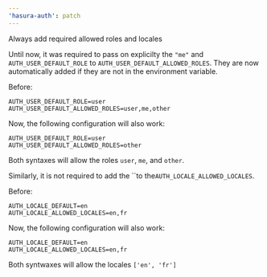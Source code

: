 ```yaml
---
'hasura-auth': patch
---
```


Always add required allowed roles and locales

Until now, it was required to pass on explicilty the `"me"` and `AUTH_USER_DEFAULT_ROLE` to `AUTH_USER_DEFAULT_ALLOWED_ROLES`. They are now automatically added if they are not in the environment variable.

Before:

```
AUTH_USER_DEFAULT_ROLE=user
AUTH_USER_DEFAULT_ALLOWED_ROLES=user,me,other
```

Now, the following configuration will also work:

```
AUTH_USER_DEFAULT_ROLE=user
AUTH_USER_DEFAULT_ALLOWED_ROLES=other
```

Both syntaxes will allow the roles `user`, `me`, and `other`.

Similarly, it is not required to add the ``to the`AUTH_LOCALE_ALLOWED_LOCALES`.

Before:

```
AUTH_LOCALE_DEFAULT=en
AUTH_LOCALE_ALLOWED_LOCALES=en,fr
```

Now, the following configuration will also work:

```
AUTH_LOCALE_DEFAULT=en
AUTH_LOCALE_ALLOWED_LOCALES=en,fr
```

Both syntwaxes will allow the locales `['en', 'fr']`

